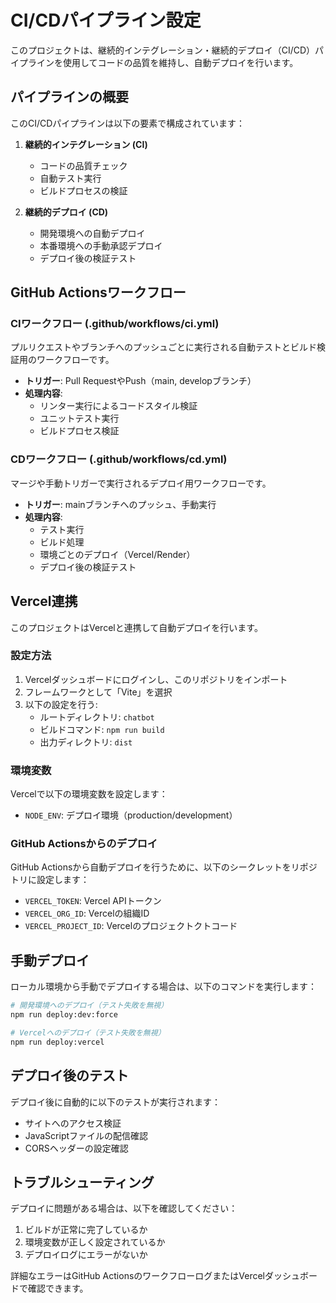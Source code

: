# CI/CDパイプライン設定

このプロジェクトは、継続的インテグレーション・継続的デプロイ（CI/CD）パイプラインを使用してコードの品質を維持し、自動デプロイを行います。

## パイプラインの概要

このCI/CDパイプラインは以下の要素で構成されています：

1. **継続的インテグレーション (CI)**
   - コードの品質チェック
   - 自動テスト実行
   - ビルドプロセスの検証

2. **継続的デプロイ (CD)**
   - 開発環境への自動デプロイ
   - 本番環境への手動承認デプロイ
   - デプロイ後の検証テスト

## GitHub Actionsワークフロー

### CIワークフロー (.github/workflows/ci.yml)

プルリクエストやブランチへのプッシュごとに実行される自動テストとビルド検証用のワークフローです。

- **トリガー**: Pull RequestやPush（main, developブランチ）
- **処理内容**:
  - リンター実行によるコードスタイル検証
  - ユニットテスト実行
  - ビルドプロセス検証

### CDワークフロー (.github/workflows/cd.yml)

マージや手動トリガーで実行されるデプロイ用ワークフローです。

- **トリガー**: mainブランチへのプッシュ、手動実行
- **処理内容**:
  - テスト実行
  - ビルド処理
  - 環境ごとのデプロイ（Vercel/Render）
  - デプロイ後の検証テスト

## Vercel連携

このプロジェクトはVercelと連携して自動デプロイを行います。

### 設定方法

1. Vercelダッシュボードにログインし、このリポジトリをインポート
2. フレームワークとして「Vite」を選択
3. 以下の設定を行う:
   - ルートディレクトリ: `chatbot`
   - ビルドコマンド: `npm run build`
   - 出力ディレクトリ: `dist`

### 環境変数

Vercelで以下の環境変数を設定します：

- `NODE_ENV`: デプロイ環境（production/development）

### GitHub Actionsからのデプロイ

GitHub Actionsから自動デプロイを行うために、以下のシークレットをリポジトリに設定します：

- `VERCEL_TOKEN`: Vercel APIトークン
- `VERCEL_ORG_ID`: Vercelの組織ID
- `VERCEL_PROJECT_ID`: Vercelのプロジェクトクトコード

## 手動デプロイ

ローカル環境から手動でデプロイする場合は、以下のコマンドを実行します：

```bash
# 開発環境へのデプロイ（テスト失敗を無視）
npm run deploy:dev:force

# Vercelへのデプロイ（テスト失敗を無視）
npm run deploy:vercel
```

## デプロイ後のテスト

デプロイ後に自動的に以下のテストが実行されます：

- サイトへのアクセス検証
- JavaScriptファイルの配信確認
- CORSヘッダーの設定確認

## トラブルシューティング

デプロイに問題がある場合は、以下を確認してください：

1. ビルドが正常に完了しているか
2. 環境変数が正しく設定されているか
3. デプロイログにエラーがないか

詳細なエラーはGitHub ActionsのワークフローログまたはVercelダッシュボードで確認できます。 